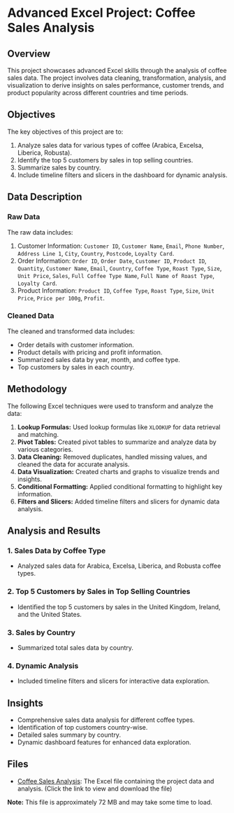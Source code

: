 # Advanced Excel Project: Coffee Sales Analysis

## Overview
This project showcases advanced Excel skills through the analysis of coffee sales data. The project involves data cleaning, transformation, analysis, and visualization to derive insights on sales performance, customer trends, and product popularity across different countries and time periods.

## Objectives
The key objectives of this project are to:
1. Analyze sales data for various types of coffee (Arabica, Excelsa, Liberica, Robusta).
2. Identify the top 5 customers by sales in top selling countries.
3. Summarize sales by country.
4. Include timeline filters and slicers in the dashboard for dynamic analysis.

## Data Description
### Raw Data
The raw data includes:
1. Customer Information: `Customer ID`, `Customer Name`, `Email`, `Phone Number`, `Address Line 1`, `City`, `Country`, `Postcode`, `Loyalty Card`.
2. Order Information: `Order ID`, `Order Date`, `Customer ID`, `Product ID`, `Quantity`, `Customer Name`, `Email`, `Country`, `Coffee Type`, `Roast Type`, `Size`, `Unit Price`, `Sales`, `Full Coffee Type Name`, `Full Name of Roast Type`, `Loyalty Card`.
3. Product Information: `Product ID`, `Coffee Type`, `Roast Type`, `Size`, `Unit Price`, `Price per 100g`, `Profit`.

### Cleaned Data
The cleaned and transformed data includes:
- Order details with customer information.
- Product details with pricing and profit information.
- Summarized sales data by year, month, and coffee type.
- Top customers by sales in each country.

## Methodology
The following Excel techniques were used to transform and analyze the data:
1. **Lookup Formulas:** Used lookup formulas like `XLOOKUP` for data retrieval and matching.
2. **Pivot Tables:** Created pivot tables to summarize and analyze data by various categories.
3. **Data Cleaning:** Removed duplicates, handled missing values, and cleaned the data for accurate analysis.
4. **Data Visualization:** Created charts and graphs to visualize trends and insights.
5. **Conditional Formatting:** Applied conditional formatting to highlight key information.
6. **Filters and Slicers:** Added timeline filters and slicers for dynamic data analysis.

## Analysis and Results

### 1. Sales Data by Coffee Type
- Analyzed sales data for Arabica, Excelsa, Liberica, and Robusta coffee types.

### 2. Top 5 Customers by Sales in Top Selling Countries
- Identified the top 5 customers by sales in the United Kingdom, Ireland, and the United States.

### 3. Sales by Country
- Summarized total sales data by country.

### 4. Dynamic Analysis
- Included timeline filters and slicers for interactive data exploration.

## Insights
- Comprehensive sales data analysis for different coffee types.
- Identification of top customers country-wise.
- Detailed sales summary by country.
- Dynamic dashboard features for enhanced data exploration.

## Files
- [Coffee Sales Analysis](https://1drv.ms/x/c/2e743efd5b1ab628/EcfgAVT4hD1Bsp4YgQKipawBdGaDkdG2aUB9mqIBvpbGnQ?e=xQfSI9): The Excel file containing the project data and analysis. (Click the link to view and download the file)

**Note:** This file is approximately 72 MB and may take some time to load.
